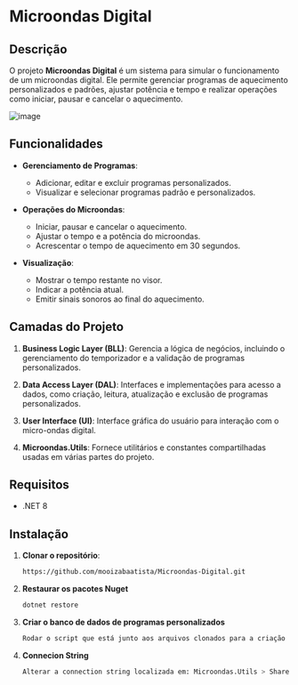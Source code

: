 # Microondas Digital

## Descrição

O projeto **Microondas Digital** é um sistema para simular o funcionamento de um microondas digital. Ele permite gerenciar programas de aquecimento personalizados e padrões, ajustar potência e tempo e realizar operações como iniciar, pausar e cancelar o aquecimento.

![image](https://github.com/user-attachments/assets/78ad0034-9699-41b0-8361-b0c6030ceead)

## Funcionalidades

- **Gerenciamento de Programas**:
  - Adicionar, editar e excluir programas personalizados.
  - Visualizar e selecionar programas padrão e personalizados.

- **Operações do Microondas**:
  - Iniciar, pausar e cancelar o aquecimento.
  - Ajustar o tempo e a potência do microondas.
  - Acrescentar o tempo de aquecimento em 30 segundos.

- **Visualização**:
  - Mostrar o tempo restante no visor.
  - Indicar a potência atual.
  - Emitir sinais sonoros ao final do aquecimento.

## Camadas do Projeto

1. **Business Logic Layer (BLL)**: Gerencia a lógica de negócios, incluindo o gerenciamento do temporizador e a validação de programas personalizados.

2. **Data Access Layer (DAL)**: Interfaces e implementações para acesso a dados, como criação, leitura, atualização e exclusão de programas personalizados.

3. **User Interface (UI)**: Interface gráfica do usuário para interação com o micro-ondas digital.

4. **Microondas.Utils**: Fornece utilitários e constantes compartilhadas usadas em várias partes do projeto.


## Requisitos

- .NET 8


## Instalação

1. **Clonar o repositório**:
   ```bash
   https://github.com/mooizabaatista/Microondas-Digital.git
   
2. **Restaurar os pacotes Nuget**
    ```bash
    dotnet restore
    
3. **Criar o banco de dados de programas personalizados**
    ```bash
    Rodar o script que está junto aos arquivos clonados para a criação da base de dados utilizada na aplicação.
    
4. **Connecion String**
    ```bash
    Alterar a connection string localizada em: Microondas.Utils > Shared > Constants > SharedConstants.cs
   
